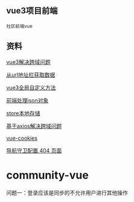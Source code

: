 ## vue3项目前端

    社区前端vue

## 资料

[vue3解决跨域问题](https://blog.csdn.net/m0_46261332/article/details/121519427)

[从url地址栏获取数据](https://blog.csdn.net/xiaoxiong_jiaxin/article/details/84317949?spm=1001.2101.3001.6650.1&utm_medium=distribute.pc_relevant.none-task-blog-2%7Edefault%7ECTRLIST%7ERate-1-84317949-blog-112241694.pc_relevant_paycolumn_v3&depth_1-utm_source=distribute.pc_relevant.none-task-blog-2%7Edefault%7ECTRLIST%7ERate-1-84317949-blog-112241694.pc_relevant_paycolumn_v3&utm_relevant_index=2)

[vue3全局自定义方法](https://blog.csdn.net/weixin_57811717/article/details/124793689)

[前端处理json对象](https://blog.csdn.net/qq_40241957/article/details/125050099)

[store本地存储](https://blog.csdn.net/weixin_44207118/article/details/124275403)

[基于axios解决跨域问题](https://www.gxlcms.com/JavaScript-60109.html)

[vue-cookies](https://blog.csdn.net/m0_46617375/article/details/119222286)

[导航守卫配置 404 页面](https://blog.csdn.net/weixin_37861326/article/details/82383465)

# community-vue 

问题一：登录应该是同步的不允许用户进行其他操作
